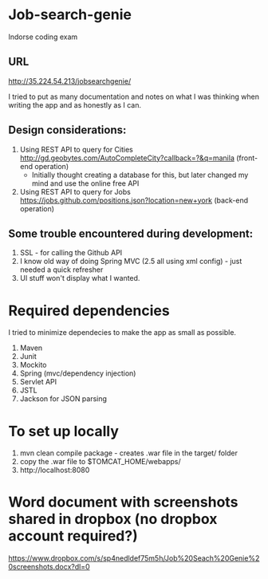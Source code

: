 # Job-search-genie
Indorse coding exam

## URL
http://35.224.54.213/jobsearchgenie/

I tried to put as many documentation and notes on what I was thinking when writing the app and as honestly as I can.

## Design considerations:
1. Using REST API to query for Cities http://gd.geobytes.com/AutoCompleteCity?callback=?&q=manila (front-end operation)
	* Initially thought creating a database for this, but later changed my mind and use the online free API
1. Using REST API to query for Jobs https://jobs.github.com/positions.json?location=new+york (back-end operation)

## Some trouble encountered during development:
1. SSL - for calling the Github API
1. I know old way of doing Spring MVC (2.5 all using xml config) - just needed a quick refresher 
1. UI stuff won't display what I wanted.

# Required dependencies
I tried to minimize dependecies to make the app as small as possible.
1. Maven
1. Junit
1. Mockito
1. Spring (mvc/dependency injection)
1. Servlet API
1. JSTL
1. Jackson for JSON parsing
 
# To set up locally
1. mvn clean compile package - creates .war file in the target/ folder
1. copy the .war file to $TOMCAT_HOME/webapps/
1. http://localhost:8080

# Word document with screenshots shared in dropbox (no dropbox account required?)
https://www.dropbox.com/s/sp4nedldef75m5h/Job%20Seach%20Genie%20screenshots.docx?dl=0

